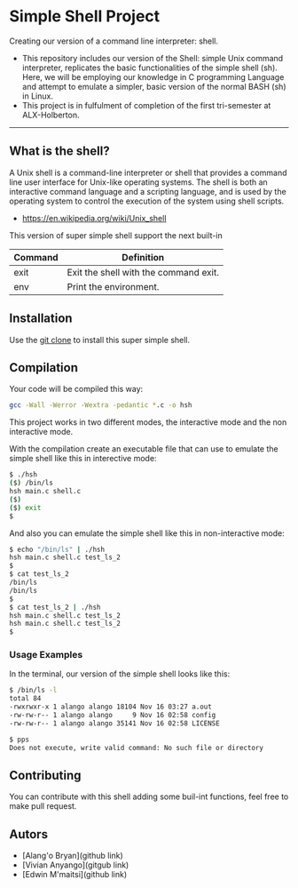 # Simple Shell Project
Creating our version of a command line interpreter: shell.

- This repository includes our version of the Shell: simple Unix command interpreter, replicates the basic functionalities of the simple shell (sh). Here, we will be employing our knowledge in C programming Language and attempt to emulate a simpler, basic version of the normal BASH (sh) in Linux.
- This project is in fulfulment of completion of the first tri-semester at ALX-Holberton.

---------------

## What is the shell?

A Unix shell is a command-line interpreter or shell that provides a command line user interface for Unix-like operating systems. The shell is both an interactive command language and a scripting language, and is used by the operating system to control the execution of the system using shell scripts.

- https://en.wikipedia.org/wiki/Unix_shell

This version of super simple shell support the next built-in

| Command             | Definition                                                                                |
| ------------------- | ----------------------------------------------------------------------------------------- |
| exit            | Exit the shell with the command exit.                                          |
| env                 | Print the environment.                                                                    |

## Installation

Use the [git clone]() to install this super simple shell.


## Compilation

Your code will be compiled this way:

```bash
gcc -Wall -Werror -Wextra -pedantic *.c -o hsh
```
This project works in two different modes, the interactive mode and the non interactive mode.

With the compilation create an executable file that can use to emulate the simple shell like this in interective mode:


```sh
$ ./hsh
($) /bin/ls
hsh main.c shell.c
($)
($) exit
$
```
And also you can emulate the simple shell like this in non-interactive mode:

```sh
$ echo "/bin/ls" | ./hsh
hsh main.c shell.c test_ls_2
$
$ cat test_ls_2
/bin/ls
/bin/ls
$
$ cat test_ls_2 | ./hsh
hsh main.c shell.c test_ls_2
hsh main.c shell.c test_ls_2
$
```

### Usage Examples

In the terminal, our version of the simple shell looks like this:

```sh
$ /bin/ls -l
total 84
-rwxrwxr-x 1 alango alango 18104 Nov 16 03:27 a.out
-rw-rw-r-- 1 alango alango     9 Nov 16 02:58 config
-rw-rw-r-- 1 alango alango 35141 Nov 16 02:58 LICENSE

```

```sh
$ pps
Does not execute, write valid command: No such file or directory
```

## Contributing
You can contribute with this shell adding some buil-int functions, feel free to make pull request.

## Autors
- [Alang'o Bryan](github link)
- [Vivian Anyango](gitgub link)
- [Edwin M'maitsi](github link)
